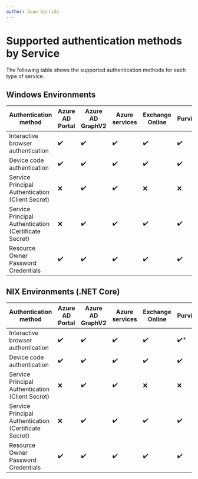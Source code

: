 ```yaml
---
author: Juan Garrido
---
```


# Supported authentication methods by Service

The following table shows the supported authentication methods for each type of service.

## Windows Environments

<table>
  <thead>
    <tr>
      <th>Authentication method</th>
	  <th>Azure AD Portal</th>
	  <th>Azure AD GraphV2</th>
	  <th>Azure services</th>
	  <th>Exchange Online</th>
	  <th>Purview</th>
	  <th>SharePoint Online</th>
	  <th>Microsoft Teams</th>
    </tr>
  </thead>
  <tbody>
    <tr>
      <td>Interactive browser authentication</td>
      <td>✔️</td>
	  <td>✔️</td>
      <td>✔️</td>
	  <td>✔️</td>
      <td>✔️</td>
	  <td>✔️</td>
      <td>✔️</td>
    </tr>
    <tr>
      <td>Device code authentication</td>
      <td>✔️</td>
	  <td>✔️</td>
      <td>✔️</td>
	  <td>✔️</td>
      <td>✔️</td>
	  <td>✔️</td>
      <td>✔️</td>
    </tr>
	<tr>
      <td>Service Principal Authentication (Client Secret)</td>
      <td>❌️</td>
	  <td>✔️</td>
      <td>✔️</td>
	  <td>❌</td>
      <td>❌️</td>
	  <td>❌️</td>
      <td>❌</td>
    </tr>
	<tr>
      <td>Service Principal Authentication (Certificate Secret)</td>
      <td>❌️</td>
	  <td>✔️</td>
      <td>✔️</td>
	  <td>✔️</td>
      <td>✔️</td>
	  <td>✔️</td>
      <td>✔️</td>
    </tr>
	<tr>
      <td>Resource Owner Password Credentials</td>
      <td>✔️</td>
	  <td>✔️</td>
      <td>✔️</td>
	  <td>✔️</td>
      <td>✔️</td>
	  <td>✔️</td>
      <td>✔️</td>
    </tr>
  </tbody>
</table>

## NIX Environments (.NET Core)

<table>
  <thead>
    <tr>
      <th>Authentication method</th>
	  <th>Azure AD Portal</th>
	  <th>Azure AD GraphV2</th>
	  <th>Azure services</th>
	  <th>Exchange Online</th>
	  <th>Purview</th>
	  <th>SharePoint Online</th>
	  <th>Microsoft Teams</th>
    </tr>
  </thead>
  <tbody>
    <tr>
      <td>Interactive browser authentication</td>
      <td>✔️</td>
	  <td>✔️</td>
      <td>✔️</td>
	  <td>✔️</td>
      <td>✔️*</td>
	  <td>❌*</td>
      <td>✔️</td>
    </tr>
    <tr>
      <td>Device code authentication</td>
      <td>✔️</td>
	  <td>✔️</td>
      <td>✔️</td>
	  <td>✔️</td>
      <td>✔️</td>
	  <td>✔️</td>
      <td>✔️</td>
    </tr>
	<tr>
      <td>Service Principal Authentication (Client Secret)</td>
      <td>❌️</td>
	  <td>✔️</td>
      <td>✔️</td>
	  <td>❌</td>
      <td>❌️</td>
	  <td>❌️</td>
      <td>❌</td>
    </tr>
	<tr>
      <td>Service Principal Authentication (Certificate Secret)</td>
      <td>❌️</td>
	  <td>✔️</td>
      <td>✔️</td>
	  <td>✔️</td>
      <td>✔️</td>
	  <td>✔️</td>
      <td>✔️</td>
    </tr>
	<tr>
      <td>Resource Owner Password Credentials</td>
      <td>✔️</td>
	  <td>✔️</td>
      <td>✔️</td>
	  <td>✔️</td>
      <td>✔️</td>
	  <td>❌*</td>
      <td>✔️</td>
    </tr>
  </tbody>
</table>